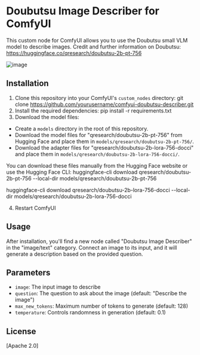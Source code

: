 # Doubutsu Image Describer for ComfyUI

This custom node for ComfyUI allows you to use the Doubutsu small VLM model to describe images.
Credit and further information on Doubutsu: https://huggingface.co/qresearch/doubutsu-2b-pt-756

![image](https://github.com/user-attachments/assets/8407e3c3-ac30-4926-ab24-90e57ac1476a)

## Installation

1. Clone this repository into your ComfyUI's `custom_nodes` directory:
git clone https://github.com/yourusername/comfyui-doubutsu-describer.git
2. Install the required dependencies:
pip install -r requirements.txt
3. Download the model files:
- Create a `models` directory in the root of this repository.
- Download the model files for "qresearch/doubutsu-2b-pt-756" from Hugging Face and place them in `models/qresearch/doubutsu-2b-pt-756/`.
- Download the adapter files for "qresearch/doubutsu-2b-lora-756-docci" and place them in `models/qresearch/doubutsu-2b-lora-756-docci/`.

You can download these files manually from the Hugging Face website or use the Hugging Face CLI:
huggingface-cli download qresearch/doubutsu-2b-pt-756 --local-dir models/qresearch/doubutsu-2b-pt-756

huggingface-cli download qresearch/doubutsu-2b-lora-756-docci --local-dir models/qresearch/doubutsu-2b-lora-756-docci

4. Restart ComfyUI

## Usage

After installation, you'll find a new node called "Doubutsu Image Describer" in the "image/text" category. Connect an image to its input, and it will generate a description based on the provided question.

## Parameters

- `image`: The input image to describe
- `question`: The question to ask about the image (default: "Describe the image")
- `max_new_tokens`: Maximum number of tokens to generate (default: 128)
- `temperature`: Controls randomness in generation (default: 0.1)

## License

[Apache 2.0]

